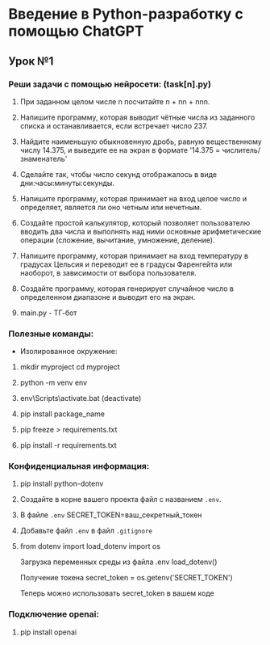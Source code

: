 # Введение в Python-разработку с помощью ChatGPT

## Урок №1

### Реши задачи с помощью нейросети: (task[n].py)

1. При заданном целом числе n посчитайте n + nn + nnn.
2. Напишите программу, которая выводит чётные числа из заданного списка и останавливается, если встречает число 237.
3. Найдите наименьшую обыкновенную дробь, равную вещественному числу 14.375, и выведите ее на экран в формате '14.375 = числитель/знаменатель'
4. Сделайте так, чтобы число секунд отображалось в виде дни:часы:минуты:секунды.
5. Напишите программу, которая принимает на вход целое число и определяет, является ли оно четным или нечетным.
6. Создайте простой калькулятор, который позволяет пользователю вводить два числа и выполнять над ними основные арифметические операции (сложение, вычитание, умножение, деление).
7. Напишите программу, которая принимает на вход температуру в градусах Цельсия и переводит ее в градусы Фаренгейта или наоборот, в зависимости от выбора пользователя.
8. Создайте программу, которая генерирует случайное число в определенном диапазоне и выводит его на экран.

9. main.py - ТГ-бот

### Полезные команды:

- Изолированное окружение:

1. mkdir myproject
   cd myproject

2. python -m venv env
   
3. env\Scripts\activate.bat (deactivate)

4. pip install package_name

5. pip freeze > requirements.txt

6. pip install -r requirements.txt

### Конфиденциальная информация:

1. pip install python-dotenv

2. Создайте в корне вашего проекта файл с названием `.env`.

3. В файле `.env` SECRET_TOKEN=ваш_секретный_токен

4. Добавьте файл `.env` в файл `.gitignore`

5. from dotenv import load_dotenv
   import os
   
   Загрузка переменных среды из файла .env
   load_dotenv()
   
   Получение токена
   secret_token = os.getenv('SECRET_TOKEN')
   
   Теперь можно использовать secret_token в вашем коде

### Подключение openai:

1. pip install openai